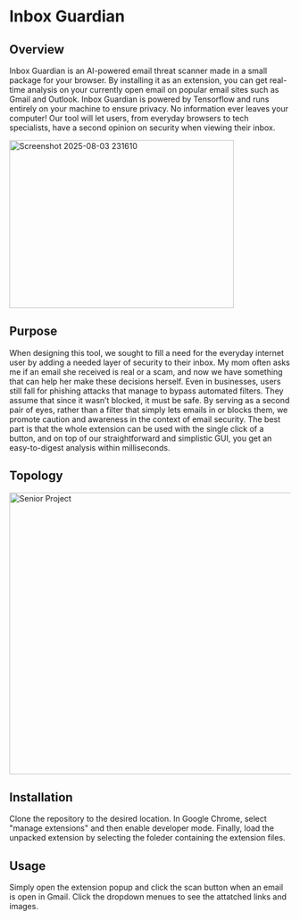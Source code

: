 # Inbox Guardian
## Overview
Inbox Guardian is an AI-powered email threat scanner made in a small package for your browser. By installing it as an extension, you can get real-time analysis on your currently open email on popular email sites such as Gmail and Outlook. Inbox Guardian is powered by Tensorflow and runs entirely on your machine to ensure privacy. No information ever leaves your computer! Our tool will let users, from everyday browsers to tech specialists, have a second opinion on security when viewing their inbox.

<img width="402" height="301" alt="Screenshot 2025-08-03 231610" src="https://github.com/user-attachments/assets/423e053c-d212-40c5-a927-e4d7c4efc524" />


## Purpose
When designing this tool, we sought to fill a need for the everyday internet user by adding a needed layer of security to their inbox. My mom often asks me if an email she received is real or a scam, and now we have something that can help her make these decisions herself. Even in businesses, users still fall for phishing attacks that manage to bypass automated filters. They assume that since it wasn’t blocked, it must be safe. By serving as a second pair of eyes, rather than a filter that simply lets emails in or blocks them, we promote caution and awareness in the context of email security. The best part is that the whole extension can be used with the single click of a button, and on top of our straightforward and 
simplistic GUI, you get an easy-to-digest analysis within milliseconds.

## Topology
<img width="722" height="505" alt="Senior Project" src="https://github.com/user-attachments/assets/c5dacfe5-dd7d-415c-afab-de83d38b5a96" />


## Installation
Clone the repository to the desired location. In Google Chrome, select "manage extensions" and then enable developer mode. Finally, load the unpacked extension by selecting the foleder containing the extension files. 

## Usage
Simply open the extension popup and click the scan button when an email is open in Gmail. Click the dropdown menues to see the attatched links and images.
